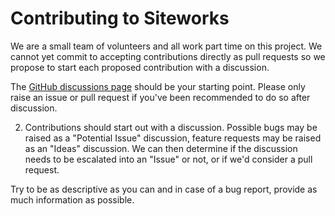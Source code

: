 
# Contributing to Siteworks

We are a small team of volunteers and all work part time on this project. We cannot yet commit to accepting contributions directly as pull requests so we propose to start each proposed contribution with a discussion.

The [GitHub discussions page](https://github.com/u3a-siteworks-development/discussions) should be your starting point. Please only raise an issue or pull request if you've been recommended to do so after discussion.

2) Contributions should start out with a discussion. Possible bugs may be raised as a "Potential Issue" discussion, feature requests may be raised as an "Ideas" discussion. We can then determine if the discussion needs to be escalated into an "Issue" or not, or if we'd consider a pull request.

Try to be as descriptive as you can and in case of a bug report, provide as much information as possible. 